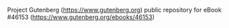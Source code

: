 Project Gutenberg (https://www.gutenberg.org) public repository for eBook #46153 (https://www.gutenberg.org/ebooks/46153)
